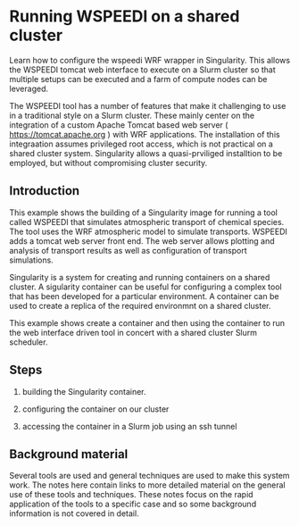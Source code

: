 # Running WSPEEDI on a shared cluster

Learn how to configure the wspeedi WRF wrapper in Singularity. This allows
the WSPEEDI tomcat web interface to execute on a Slurm cluster so that
multiple setups can be executed and a farm of compute nodes can
be leveraged. 

The WSPEEDI tool has a number of features that make it
challenging to use in a traditional style on a Slurm cluster. 
These mainly center on the integration of a custom Apache Tomcat based web 
server ( https://tomcat.apache.org ) with WRF applications. 
The installation of this integraation assumes privileged
root access, which is not practical on a shared cluster system.
Singularity allows a quasi-prviliged installtion to be 
employed, but without compromising cluster security.

## Introduction

This example shows the building of a Singularity image for running a tool called
WSPEEDI that simulates atmospheric transport of chemical species. The tool uses
the WRF atmospheric model to simulate transports. WSPEEDI adds a tomcat web server
front end. The web server allows plotting and analysis of transport results as
well as configuration of transport simulations.

Singularity is a system for creating and running containers on a shared cluster.
A sigularity container can be useful for configuring a complex tool that has
been developed for a particular environment. A container can be used to create
a replica of the required environmnt on a shared cluster. 

This example shows create a container and then using the container to run
the web interface driven tool in concert with a shared cluster Slurm scheduler.

## Steps

 1. building the Singularity container.

 2. configuring the container on our cluster

 3. accessing the container in a Slurm job using an ssh tunnel

## Background material

Several tools are used and general techniques are used to make this system work.
The notes here contain links to more detailed material on the general use of these
tools and techniques. These notes focus on the rapid application of the tools to
a specific case and so some background information is not covered in detail.
